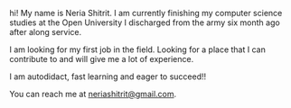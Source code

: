 hi!
My name is Neria Shitrit.
I am currently finishing my computer science studies at the Open University
I discharged from the army six month ago after along service.

I am looking for my first job in the field.
Looking for a place that I can contribute to and will give me a lot of experience.

I am autodidact, fast learning and eager to succeed!!

You can reach me at neriashitrit@gmail.com.

<!---
neriashitrit/neriashitrit is a ✨ special ✨ repository because its `README.md` (this file) appears on your GitHub profile.
You can click the Preview link to take a look at your changes.
--->
